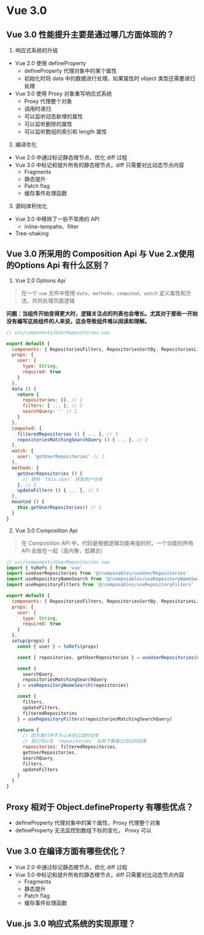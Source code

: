 # Vue 3.0

## Vue 3.0 性能提升主要是通过哪几方面体现的？

1. 响应式系统的升级

- Vue 2.0 使用 defineProperty
    - defineProperty 代理对象中的某个属性
    - 初始化时将 data 中的数据进行处理，如果属性时 object 类型还需要递归处理
- Vue 3.0 使用 Proxy 对象重写响应式系统
    - Proxy 代理整个对象
    - 调用时递归
    - 可以监听动态新增的属性
    - 可以监听删除的属性
    - 可以监听数组的索引和 length 属性

2. 编译优化

- Vue 2.0 中通过标记静态根节点，优化 diff 过程
- Vue 3.0 中标记和提升所有的静态根节点，diff 只需要对比动态节点内容
    - Fragments
    - 静态提升
    - Patch flag
    - 缓存事件处理函数

3. 源码体积优化

- Vue 3.0 中移除了一些不常用的 API
    - inline-tempalte、filter
- Tree-shaking

## Vue 3.0 所采用的 Composition Api 与 Vue 2.x使用的Options Api 有什么区别？

1. Vue 2.0 Options Api

> 在一个 `vue` 文件中使用 `data`、`methods`、`computed`、`watch` 定义属性和方法，共同处理页面逻辑

**问题：当组件开始变得更大时，逻辑关注点的列表也会增长。尤其对于那些一开始没有编写这些组件的人来说，这会导致组件难以阅读和理解。**

```js
// src/components/UserRepositories.vue

export default {
  components: { RepositoriesFilters, RepositoriesSortBy, RepositoriesList },
  props: {
    user: {
      type: String,
      required: true
    }
  },
  data () {
    return {
      repositories: [], // 1
      filters: { ... }, // 3
      searchQuery: '' // 2
    }
  },
  computed: {
    filteredRepositories () { ... }, // 3
    repositoriesMatchingSearchQuery () { ... }, // 2
  },
  watch: {
    user: 'getUserRepositories' // 1
  },
  methods: {
    getUserRepositories () {
      // 使用 `this.user` 获取用户仓库
    }, // 1
    updateFilters () { ... }, // 3
  },
  mounted () {
    this.getUserRepositories() // 1
  }
}
```

2. Vue 3.0 Composition Api

> 在 Composition API 中，代码是根据逻辑功能来组织的，一个功能的所有 API 会放在一起（高内聚，低耦合）

```js
// src/components/UserRepositories.vue
import { toRefs } from 'vue'
import useUserRepositories from '@/composables/useUserRepositories'
import useRepositoryNameSearch from '@/composables/useRepositoryNameSearch'
import useRepositoryFilters from '@/composables/useRepositoryFilters'

export default {
  components: { RepositoriesFilters, RepositoriesSortBy, RepositoriesList },
  props: {
    user: {
      type: String,
      required: true
    }
  },
  setup(props) {
    const { user } = toRefs(props)

    const { repositories, getUserRepositories } = useUserRepositories(user)

    const {
      searchQuery,
      repositoriesMatchingSearchQuery
    } = useRepositoryNameSearch(repositories)

    const {
      filters,
      updateFilters,
      filteredRepositories
    } = useRepositoryFilters(repositoriesMatchingSearchQuery)

    return {
      // 因为我们并不关心未经过滤的仓库
      // 我们可以在 `repositories` 名称下暴露过滤后的结果
      repositories: filteredRepositories,
      getUserRepositories,
      searchQuery,
      filters,
      updateFilters
    }
  }
}
```

## Proxy 相对于 Object.defineProperty 有哪些优点？

- defineProperty 代理对象中的某个属性，Proxy 代理整个对象
- defineProperty 无法监控到数组下标的变化， Proxy 可以

## Vue 3.0 在编译方面有哪些优化？

- Vue 2.0 中通过标记静态根节点，优化 diff 过程
- Vue 3.0 中标记和提升所有的静态根节点，diff 只需要对比动态节点内容
    - Fragments
    - 静态提升
    - Patch flag
    - 缓存事件处理函数

## Vue.js 3.0 响应式系统的实现原理？
